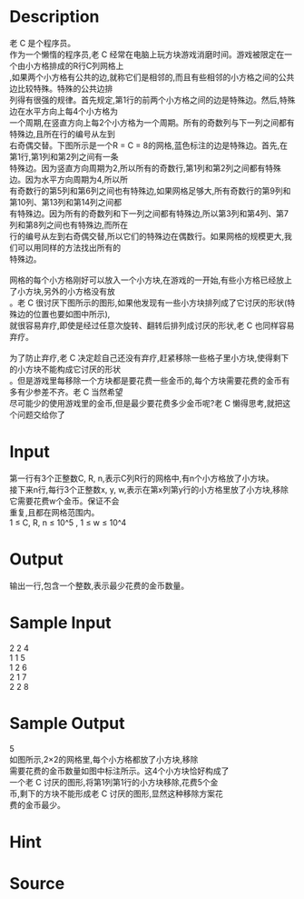 
# Description

<div class="content"><div>老 C 是个程序员。    </div>
<div>作为一个懒惰的程序员,老 C 经常在电脑上玩方块游戏消磨时间。游戏被限定在一个由小方格排成的R行C列网格上</div>
<div>,如果两个小方格有公共的边,就称它们是相邻的,而且有些相邻的小方格之间的公共边比较特殊。特殊的公共边排</div>
<div>列得有很强的规律。首先规定,第1行的前两个小方格之间的边是特殊边。然后,特殊边在水平方向上每4个小方格为</div>
<div>一个周期,在竖直方向上每2个小方格为一个周期。所有的奇数列与下一列之间都有特殊边,且所在行的编号从左到</div>
<div>右奇偶交替。下图所示是一个R = C = 8的网格,蓝色标注的边是特殊边。首先,在第1行,第1列和第2列之间有一条</div>
<div>特殊边。因为竖直方向周期为2,所以所有的奇数行,第1列和第2列之间都有特殊边。因为水平方向周期为4,所以所</div>
<div>有奇数行的第5列和第6列之间也有特殊边,如果网格足够大,所有奇数行的第9列和第10列、第13列和第14列之间都</div>
<div>有特殊边。因为所有的奇数列和下一列之间都有特殊边,所以第3列和第4列、第7列和第8列之间也有特殊边,而所在</div>
<div>行的编号从左到右奇偶交替,所以它们的特殊边在偶数行。如果网格的规模更大,我们可以用同样的方法找出所有的</div>
<div>特殊边。    </div>
<div>    </div>
<div>网格的每个小方格刚好可以放入一个小方块,在游戏的一开始,有些小方格已经放上了小方块,另外的小方格没有放</div>
<div>。老 C 很讨厌下图所示的图形,如果他发现有一些小方块排列成了它讨厌的形状(特殊边的位置也要如图中所示),</div>
<div>就很容易弃疗,即使是经过任意次旋转、翻转后排列成讨厌的形状,老 C 也同样容易弃疗。   </div>
<div>    </div>
<div>为了防止弃疗,老 C 决定趁自己还没有弃疗,赶紧移除一些格子里小方块,使得剩下的小方块不能构成它讨厌的形状</div>
<div>。但是游戏里每移除一个方块都是要花费一些金币的,每个方块需要花费的金币有多有少参差不齐。老 C 当然希望</div>
<div>尽可能少的使用游戏里的金币,但是最少要花费多少金币呢?老 C 懒得思考,就把这个问题交给你了</div></div>

# Input

<div class="content"><div>第一行有3个正整数C, R, n,表示C列R行的网格中,有n个小方格放了小方块。    </div>
<div>接下来n行,每行3个正整数x, y, w,表示在第x列第y行的小方格里放了小方块,移除它需要花费w个金币。保证不会</div>
<div>重复,且都在网格范围内。    </div>
<div>1 ≤ C, R, n ≤ 10^5 , 1 ≤ w ≤ 10^4</div></div>

# Output

<div class="content"><div>输出一行,包含一个整数,表示最少花费的金币数量。    </div></div>

# Sample Input

<div class="content"><span class="sampledata">2 2 4<br/>
1 1 5<br/>
1 2 6<br/>
2 1 7<br/>
2 2 8</span></div>

# Sample Output

<div class="content"><span class="sampledata">5<br/>
如图所示,2×2的网格里,每个小方格都放了小方块,移除<br/>
需要花费的金币数量如图中标注所示。这4个小方块恰好构成了<br/>
一个老 C 讨厌的图形,将第1列第1行的小方块移除,花费5个金<br/>
币,剩下的方块不能形成老 C 讨厌的图形,显然这种移除方案花<br/>
费的金币最少。    <br/>
</span></div>

# Hint

<div class="content"><p></p></div>

# Source

<div class="content"><p><a href="problemset.php?search="></a></p></div>

